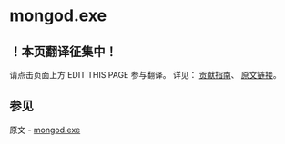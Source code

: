 # mongod.exe

## ！本页翻译征集中！

请点击页面上方 EDIT THIS PAGE 参与翻译。
详见：
[贡献指南]( https://github.com/JinMuInfo/MongoDB-Manual-zh/blob/master/CONTRIBUTING.md )、
[原文链接](  https://docs.mongodb.com/manual/reference/program/mongod.exe/  )。

## 参见

原文 - [mongod.exe]( https://docs.mongodb.com/manual/reference/program/mongod.exe/ )


